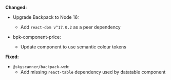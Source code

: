 **Changed:**

- Upgrade Backpack to Node 16:
  - Add `react-dom v^17.0.2` as a peer dependency

- bpk-component-price:
  - Update component to use semantic colour tokens

**Fixed:**

- `@skyscanner/backpack-web`:
  - Add missing `react-table` dependency used by datatable component
